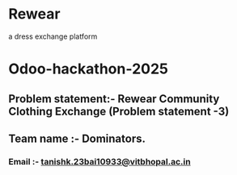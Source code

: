 # Rewear
a dress exchange platform


# Odoo-hackathon-2025

## Problem statement:- Rewear Community Clothing Exchange (Problem statement -3)
## Team name :- Dominators.
### Email :- tanishk.23bai10933@vitbhopal.ac.in 
